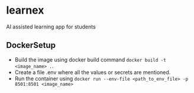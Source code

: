 # learnex
AI assisted learning app for students

## DockerSetup

* Build the image using docker build command `docker build -t <image_name> .`.
* Create a file .env where all the values or secrets are mentioned.
* Run the container using `docker run --env-file <path_to_env_file> -p 8501:8501 <image_name>`
